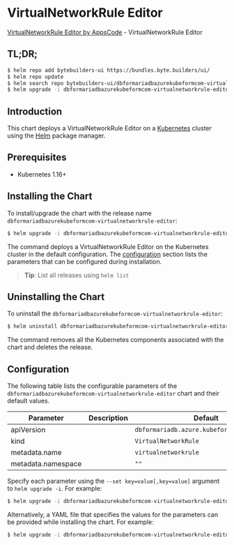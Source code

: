 # VirtualNetworkRule Editor

[VirtualNetworkRule Editor by AppsCode](https://byte.builders) - VirtualNetworkRule Editor

## TL;DR;

```bash
$ helm repo add bytebuilders-ui https://bundles.byte.builders/ui/
$ helm repo update
$ helm search repo bytebuilders-ui/dbformariadbazurekubeformcom-virtualnetworkrule-editor --version=v0.4.17
$ helm upgrade -i dbformariadbazurekubeformcom-virtualnetworkrule-editor bytebuilders-ui/dbformariadbazurekubeformcom-virtualnetworkrule-editor -n default --create-namespace --version=v0.4.17
```

## Introduction

This chart deploys a VirtualNetworkRule Editor on a [Kubernetes](http://kubernetes.io) cluster using the [Helm](https://helm.sh) package manager.

## Prerequisites

- Kubernetes 1.16+

## Installing the Chart

To install/upgrade the chart with the release name `dbformariadbazurekubeformcom-virtualnetworkrule-editor`:

```bash
$ helm upgrade -i dbformariadbazurekubeformcom-virtualnetworkrule-editor bytebuilders-ui/dbformariadbazurekubeformcom-virtualnetworkrule-editor -n default --create-namespace --version=v0.4.17
```

The command deploys a VirtualNetworkRule Editor on the Kubernetes cluster in the default configuration. The [configuration](#configuration) section lists the parameters that can be configured during installation.

> **Tip**: List all releases using `helm list`

## Uninstalling the Chart

To uninstall the `dbformariadbazurekubeformcom-virtualnetworkrule-editor`:

```bash
$ helm uninstall dbformariadbazurekubeformcom-virtualnetworkrule-editor -n default
```

The command removes all the Kubernetes components associated with the chart and deletes the release.

## Configuration

The following table lists the configurable parameters of the `dbformariadbazurekubeformcom-virtualnetworkrule-editor` chart and their default values.

|     Parameter      | Description |                        Default                        |
|--------------------|-------------|-------------------------------------------------------|
| apiVersion         |             | <code>dbformariadb.azure.kubeform.com/v1alpha1</code> |
| kind               |             | <code>VirtualNetworkRule</code>                       |
| metadata.name      |             | <code>virtualnetworkrule</code>                       |
| metadata.namespace |             | <code>""</code>                                       |


Specify each parameter using the `--set key=value[,key=value]` argument to `helm upgrade -i`. For example:

```bash
$ helm upgrade -i dbformariadbazurekubeformcom-virtualnetworkrule-editor bytebuilders-ui/dbformariadbazurekubeformcom-virtualnetworkrule-editor -n default --create-namespace --version=v0.4.17 --set apiVersion=dbformariadb.azure.kubeform.com/v1alpha1
```

Alternatively, a YAML file that specifies the values for the parameters can be provided while
installing the chart. For example:

```bash
$ helm upgrade -i dbformariadbazurekubeformcom-virtualnetworkrule-editor bytebuilders-ui/dbformariadbazurekubeformcom-virtualnetworkrule-editor -n default --create-namespace --version=v0.4.17 --values values.yaml
```
